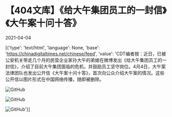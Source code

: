 # 【404文库】《给大午集团员工的一封信》《大午案十问十答》

2021-04-04

[{'type': 'text/html', 'language': None, 'base': 'https://chinadigitaltimes.net/chinese/feed', 'value': 'CDT编者按：近日，已被公安机关带走几个月的民营企业家孙大午的弟媳在微博发出《给大午集团员工的一封信》，介绍了目前大午集团面临的危机，并鼓励员工坚守岗位。4月4日，大午案法律团队也发出公开信《大午案十问十答》，首次向公众介绍大午案的情况。这些公开信以图片形式在中国网络传播，随即被删除。

![GitHub](https://chinadigitaltimes.net/chinese/files/2021/04/3.jpeg)

![GitHub](https://chinadigitaltimes.net/chinese/files/2021/04/孙大午.jpeg)

![GitHub](https://chinadigitaltimes.net/chinese/files/2021/04/2-scaled.jpeg)'}]